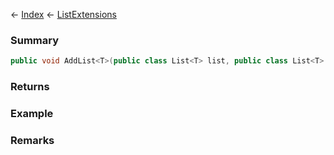 ← [Index](Api-Index) ← [ListExtensions](System.Collections.Generic.ListExtensions)

### Summary

```csharp
public void AddList<T>(public class List<T> list, public class List<T> itemsToAdd)
```

### Returns

### Example

### Remarks

